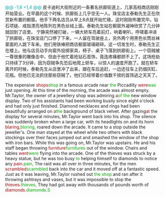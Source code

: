 



<span style="color:#0AA">@@ -1,6 +1,4 @@</span>
皮卡迪利大街附近的一条著名拱廊街道上，几家高档商店刚刚开始营业。在早晨的这个时候、拱廊街上几乎空无一人。珠宝店主泰勒先生正在欣赏新布置的橱窗。他手下两名店员从早上8点就开始忙碌，这时刚刚布置完毕。钻石项链、戒指漂亮地陈列在黑色丝绒上面。泰勒先生站在橱窗外凝神欣赏了几分钟就回到了店里。
宁静突然被打破，一辆大轿车亮着前灯，响着喇叭，呼啸着冲进了拱廊街，在珠宝店门口停了下来，一人留在驾驶座上，另外两个用黑色长筒丝袜蒙面的人跳下车来。他们用铁棒把商店橱窗玻璃砸碎。这一切发生时，泰勒先生正在楼上。他与店员动手向窗外投掷家具，椅子、桌子飞落到拱廊街上。一个窃贼被一尊很重的雕像击中，但由于他忙着抢钻石首饰，竟连疼痛都顾不上了。这场抢劫只持续了3分钟，因为窃贼争先恐后地爬上轿车，以惊人的速度开跑了。就在轿车离开的时候，泰勒先生从店里冲了出来，跟在车后追赶，一边还往车上扔烟灰缸、花瓶。但他已无法抓住那些窃贼了。他们已经带着价值数千镑的首饰逃之天天了。

The expensive <span style="color:#A00">shops</span><span style="color:#0A0">shop</span> in a famous arcade near <span style="color:#0A0">the</span> Piccadilly <span style="color:#A00">were</span><span style="color:#0A0">was</span> just opening. At this time of the morning, the arcade was almost empty. Mr.Taylor, the owner of a jewellery shop was admiring <span style="color:#A00">a</span><span style="color:#0A0">of the</span> new window display. Two of his assistants had been working busily since eight o'clock and had only just finished. Diamond necklaces and rings had been beautifully arranged on <span style="color:#A00">a</span><span style="color:#0A0">the</span> background of black velvet. After gazing<span style="color:#A00">at</span> the display for several minutes, Mr.Taylor went back into his shop. The silence was suddenly broken when a large car, with its headlights on and its horn <span style="color:#A00">blaring,</span><span style="color:#0A0">bloring,</span> roared down the arcade. It came to a stop outside the jeweller's. One man stayed at the wheel while two others with black stockings over their faces jumped out and smashed the window of the shop with iron bars. While this was going on, Mr.Taylor was upstairs. He and his staff began throwing <span style="color:#A00">furniture</span><span style="color:#0A0">furnitures</span> out of the window. Chairs and tables <span style="color:#A00">went</span><span style="color:#0A0">were</span> flying into the arcade. One of the thieves was struck by a heavy statue, but he was too busy <span style="color:#0A0">to</span> helping himself to diamonds to notice any <span style="color:#A00">pain.</span><span style="color:#0A0">pain,</span> The raid was all over in three minutes, for the men <span style="color:#A00">scrambled</span><span style="color:#0A0">scarmbled</span> back into the car and it moved off at a fantastic speed. Just as it was leaving, Mr.Taylor  rushed out <span style="color:#0A0">the shop</span> and ran after it throwing ashtrays and vases, but it was impossible to stop the <span style="color:#A00">thieves.</span><span style="color:#0A0">thieves,</span> They had got away with thousands of pounds worth of <span style="color:#A00">diamonds.</span><span style="color:#0A0">diamonds.S</span>
